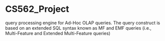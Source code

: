 # CS562_Project
query processing engine for Ad-Hoc OLAP queries. The query construct is based on an extended SQL syntax known as MF and EMF queries (i.e., Multi-Feature and Extended Multi-Feature queries)
